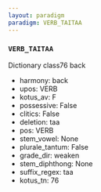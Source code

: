 ```yaml
---
layout: paradigm
paradigm: VERB_TAITAA
---
```

### ` VERB_TAITAA `

Dictionary class76 back
* harmony: back
* upos: VERB
* kotus_av: F
* possessive: False
* clitics: False
* deletion: taa
* pos: VERB
* stem_vowel: None
* plurale_tantum: False
* grade_dir: weaken
* stem_diphthong: None
* suffix_regex: taa
* kotus_tn: 76
